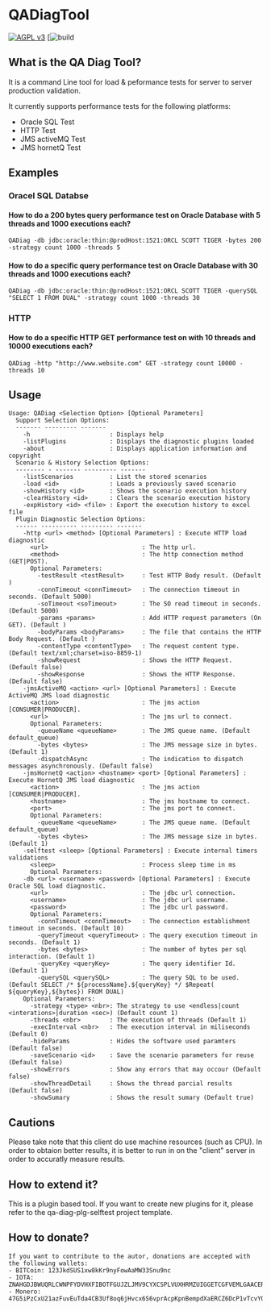 # QADiagTool
[![AGPL v3](https://img.shields.io/badge/license-GPL%20v3-brightgreen.svg)](./LICENSE)
[![build](https://api.travis-ci.com/matiello/QADiagTool.svg?branch=master])

## What is the QA Diag Tool?

It is a command Line tool for load & peformance tests for server to server production validation.

It currently supports performance tests for the following platforms:
* Oracle SQL Test
* HTTP Test
* JMS activeMQ Test
* JMS hornetQ Test

## Examples

### Oracel SQL Databse

#### How to do a 200 bytes query performance test on Oracle Database with 5 threads and 1000 executions each?
```QADiag -db jdbc:oracle:thin:@prodHost:1521:ORCL SCOTT TIGER -bytes 200 -strategy count 1000 -threads 5 ```

#### How to do a specific query performance test on Oracle Database with 30 threads and 1000 executions each?
```QADiag -db jdbc:oracle:thin:@prodHost:1521:ORCL SCOTT TIGER -querySQL "SELECT 1 FROM DUAL" -strategy count 1000 -threads 30```

### HTTP

#### How to do a specific HTTP GET performance test on with 10 threads and 10000 executions each?
```QADiag -http "http://www.website.com" GET -strategy count 10000 -threads 10```
    
## Usage
```
Usage: QADiag <Selection Option> [Optional Parameters]
  Support Selection Options:
  ------- --------- -------
    -h                      : Displays help
    -listPlugins            : Displays the diagnostic plugins loaded
    -about                  : Displays application information and copyright
  Scenario & History Selection Options:
  -------- - ------- --------- -------
    -listScenarios          : List the stored scenarios
    -load <id>              : Loads a previously saved scenario
    -showHistory <id>       : Shows the scenario execution history
    -clearHistory <id>      : Clears the scenario execution history
    -expHistory <id> <file> : Export the execution history to excel file
  Plugin Diagnostic Selection Options:
  ------ ---------- --------- -------
    -http <url> <method> [Optional Parameters] : Execute HTTP load diagnostic
      <url>                          : The http url.
      <method>                       : The http connection method (GET|POST).
      Optional Parameters:
        -testResult <testResult>     : Test HTTP Body result. (Default )
        -connTimeout <connTimeout>   : The connection timeout in seconds. (Default 5000)
        -soTimeout <soTimeout>       : The SO read timeout in seconds. (Default 5000)
        -params <params>             : Add HTTP request parameters (On GET). (Default )
        -bodyParams <bodyParams>     : The file that contains the HTTP Body Request. (Default )
        -contentType <contentType>   : The request content type. (Default text/xml;charset=iso-8859-1)
        -showRequest                 : Shows the HTTP Request. (Default false)
        -showResponse                : Shows the HTTP Response. (Default false)
    -jmsActiveMQ <action> <url> [Optional Parameters] : Execute ActiveMQ JMS load diagnostic
      <action>                       : The jms action [CONSUMER|PRODUCER].
      <url>                          : The jms url to connect.
      Optional Parameters:
        -queueName <queueName>       : The JMS queue name. (Default default_queue)
        -bytes <bytes>               : The JMS message size in bytes. (Default 1)
        -dispatchAsync               : The indication to dispatch messages asynchronously. (Default false)
    -jmsHornetQ <action> <hostname> <port> [Optional Parameters] : Execute HornetQ JMS load diagnostic
      <action>                       : The jms action [CONSUMER|PRODUCER].
      <hostname>                     : The jms hostname to connect.
      <port>                         : The jms port to connect.
      Optional Parameters:
        -queueName <queueName>       : The JMS queue name. (Default default_queue)
        -bytes <bytes>               : The JMS message size in bytes. (Default 1)
    -selftest <sleep> [Optional Parameters] : Execute internal timers validations
      <sleep>                        : Process sleep time in ms
      Optional Parameters:
    -db <url> <username> <password> [Optional Parameters] : Execute Oracle SQL load diagnostic.
      <url>                          : The jdbc url connection.
      <username>                     : The jdbc url username.
      <password>                     : The jdbc url password.
      Optional Parameters:
        -connTimeout <connTimeout>   : The connection establishment timeout in seconds. (Default 10)
        -queryTimeout <queryTimeout> : The query execution timeout in seconds. (Default 1)
        -bytes <bytes>               : The number of bytes per sql interaction. (Default 1)
        -queryKey <queryKey>         : The query identifier Id. (Default 1)
        -querySQL <querySQL>         : The query SQL to be used. (Default SELECT /* ${processName}.${queryKey} */ $Repeat(
${queryKey},${bytes}) FROM DUAL)
    Optional Parameters:
      -strategy <type> <nbr>: The strategy to use <endless|count <interations>|duration <sec>) (Default count 1)
      -threads <nbr>        : The execution of threads (Default 1)
      -execInterval <nbr>   : The execution interval in miliseconds (Default 0)
      -hideParams           : Hides the software used paramters (Default false)
      -saveScenario <id>    : Save the scenario parameters for reuse (Default false)
      -showErrors           : Show any errors that may occour (Default false)
      -showThreadDetail     : Shows the thread parcial results (Default false)
      -showSumary           : Shows the result sumary (Default true)
```

## Cautions

Please take note that this client do use machine resources (such as CPU). In order to obtaion better results, it is better to run in on the "client" server in order to accuratly measure results.

## How to extend it?

This is a plugin based tool. If you want to create new plugins for it, please refer to the qa-diag-plg-selftest project template.

## How to donate?

```
If you want to contribute to the autor, donations are accepted with the following wallets: 
- BITCoin: 123JkdSUS1xw8kKr9nyFowAaMW33Snu9nc
- IOTA: ZNAHGDJBWUQRLCWNPFYDVHXFIBOTFGUJZLJMV9CYXCSPLVUXHRMZUIGGETCGFVEMLGAACERYXMASGKU9DOFEIGZSDW
- Monero: 47G5iPzCxU21azFuvEuTda4CB3Uf8oq6jHvcx6S6vprAcpKpnBempdXaERCZ6DcP1vTcvYQLxHopKBgKK3C8ieuESbtVL9B
```

